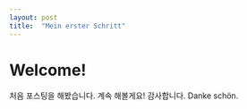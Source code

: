 ```yaml
---
layout: post
title:  "Mein erster Schritt"
---
```

# Welcome! 
 처음 포스팅을 해봤습니다. 
 계속 해볼게요!
 감사합니다. Danke schön.
